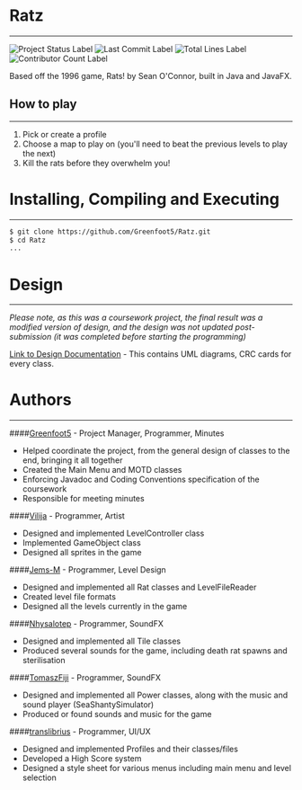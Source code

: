 # Ratz
------
![Project Status Label](https://img.shields.io/badge/project_status-Complete-inactive)
![Last Commit Label](https://img.shields.io/github/last-commit/Greenfoot5/Ratz/main?logo=Github)
![Total Lines Label](https://img.shields.io/tokei/lines/github/Greenfoot5/Ratz)
![Contributor Count Label](https://img.shields.io/github/contributors/Greenfoot5/Ratz?color=blue)

Based off the 1996 game, Rats! by Sean O'Connor, built in Java and JavaFX.

## How to play
--------------

1. Pick or create a profile
2. Choose a map to play on (you'll need to beat the previous levels to play the next)
3. Kill the rats before they overwhelm you!

# Installing, Compiling and Executing
-------------------------------------
<!--Missing Compile and Run-->
```sh
$ git clone https://github.com/Greenfoot5/Ratz.git
$ cd Ratz
...
```

# Design
--------
_Please note, as this was a coursework project, the final result was a modified version of design, and the design was not updated post-submission (it was completed before starting the programming)_

[Link to Design Documentation](https://chambray-comb-aa7.notion.site/Classes-762c7942fd6642d287cf4291f3afceba) - This contains UML diagrams, CRC cards for every class.

# Authors
---------
####[Greenfoot5](https://github.com/Greenfoot5) - Project Manager, Programmer, Minutes
- Helped coordinate the project, from the general design of classes to the end, bringing it all together
- Created the Main Menu and MOTD classes
- Enforcing Javadoc and Coding Conventions specification of the coursework
- Responsible for meeting minutes

####[Vilija](https://github.com/cornerOfTheMoon) - Programmer, Artist
- Designed and implemented LevelController class
- Implemented GameObject class
- Designed all sprites in the game

####[Jems-M](https://github.com/Jems-M) - Programmer, Level Design
- Designed and implemented all Rat classes and LevelFileReader
- Created level file formats
- Designed all the levels currently in the game

####[Nhysalotep](https://github.com/Nhysalotep) - Programmer, SoundFX
- Designed and implemented all Tile classes
- Produced several sounds for the game, including death rat spawns and sterilisation

####[TomaszFiji](https://github.com/TomaszFiji) - Programmer, SoundFX
- Designed and implemented all Power classes, along with the music and sound player (SeaShantySimulator)
- Produced or found sounds and music for the game

####[translibrius](https://github.com/translibrius) - Programmer, UI/UX
- Designed and implemented Profiles and their classes/files
- Developed a High Score system
- Designed a style sheet for various menus including main menu and level selection